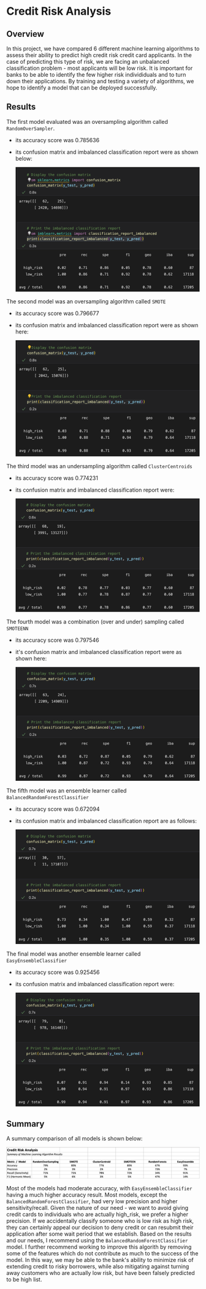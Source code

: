 # Credit Risk Analysis

## Overview

In this project, we have compared 6 different machine learning algorithms to assess their ability to predict high credit risk credit card applicants.  In the case of predicting this type of risk, we are facing an unbalanced classification problem - most applicants will be low risk.  It is important for banks to be able to identify the few higher risk individiduals and to turn down their applications.  By training and testing a variety of algorithms, we hope to identify a model that can be deployed successfully.

## Results

The first model evaluated was an oversampling algorithm called `RandomOverSampler`.
- its accuracy score was 0.785636
- its confusion matrix and imbalanced classification report were as shown below:

  ![ROS](ROS.png)
  
The second model was an oversampling algorithm called `SMOTE`
- its accuracy score was 0.796677
- its confusion matrix and imbalanced classification report were as shown here:

  ![SMOTE](SMOTE.png)
  
The third model was an undersampling algorithm called `ClusterCentroids`
- its accuracy score was 0.774231
- its confusion matrix and imbalanced classification report were:

  ![Cluster](Cluster.png)

The fourth model was a combination (over and under) sampling called `SMOTEENN`
- its accuracy score was 0.797546
- it's confusion matrix and imbalanced classification report were as shown here:

  ![SMOTEENN](SMOTEENN.png)
  
The fifth model was an ensemble learner called `BalancedRandomForestClassifier`
- its accuracy score was 0.672094
- its confusion matrix and imbalanced classification report are as follows:

  ![RF](RF.png)
  
The final model was another ensemble learner called `EasyEnsembleClassifier`
- its accuracy score was 0.925456
- its confusion matrix and imbalanced classification report were:

  ![easy](easy.png)

## Summary

A summary comparison of all models is shown below:

![Comparison of results](summary.png)

Most of the models had moderate accuracy, with `EasyEnsembleClassifier` having a much higher accuracy result.  Most models, except the `BalancedRandomForestClassifier`, had very low precision and higher sensitivity/recall.  Given the nature of our need - we want to avoid giving credit cards to individuals who are actually high_risk, we prefer a higher precision.  If we accidentally classify someone who is low risk as high risk, they can certainly appeal our decision to deny credit or can resubmit their application after some wait period that we establish.  Based on the results and our needs, I recommend using the `BalancedRandomForestClassifier` model.  I further recommend working to improve this algorith by removing some of the features which do not contribute as much to the success of the model.  In this way, we may be able to the bank's ability to minimize risk of extending credit to risky borrowers, while also mitigating against turning away customers who are actually low risk, but have been falsely predicted to be high list.


